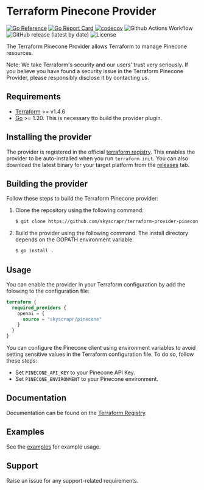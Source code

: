# Terraform Pinecone Provider

[![Go Reference](https://pkg.go.dev/badge/github.com/skyscrapr/terraform-provider-pinecone.svg)](https://pkg.go.dev/github.com/skyscrapr/terraform-provider-pinecone)
[![Go Report Card](https://goreportcard.com/badge/github.com/skyscrapr/terraform-provider-pinecone)](https://goreportcard.com/report/github.com/skyscrapr/terraform-provider-pinecone)
[![codecov](https://codecov.io/gh/skyscrapr/terraform-provider-pinecone/graph/badge.svg?token=qobuIzQPuM)](https://codecov.io/gh/skyscrapr/terraform-provider-pinecone)
![Github Actions Workflow](https://github.com/skyscrapr/terraform-provider-pinecone/actions/workflows/test.yml/badge.svg)
![GitHub release (latest by date)](https://img.shields.io/github/v/release/skyscrapr/terraform-provider-pinecone)
![License](https://img.shields.io/dub/l/vibe-d.svg)

The Terraform Pinecone Provider allows Terraform to manage Pinecone resources.

Note: We take Terraform's security and our users' trust very seriously. If you believe you have found a security issue in the Terraform Pinecone Provider, please responsibly disclose it by contacting us.

## Requirements

- [Terraform](https://www.terraform.io/downloads.html) >= v1.4.6
- [Go](https://golang.org/doc/install) >= 1.20. This is necessary tto build the provider plugin.

## Installing the provider

The provider is registered in the official [terraform registry](https://registry.terraform.io/providers/skyscrapr/pinecone/latest). This enables the provider to be auto-installed when you run ```terraform init```. You can also download the latest binary for your target platform from the [releases](https://github.com/skyscrapr/terraform-provider-pinecone/releases) tab.

## Building the provider

Follow these steps to build the Terraform Pinecone provider:

1. Clone the repository using the following command:

    ```sh
    $ git clone https://github.com/skyscrapr/terraform-provider-pinecone
    ```

1. Build the provider using the following command. The install directory depends on the GOPATH environment variable.

    ```sh
    $ go install .
    ```

## Usage

You can enable the provider in your Terraform configuration by add the folowing to the configuration file:

```terraform
terraform {
  required_providers {
    openai = {
      source = "skyscrapr/pinecone"
    }
  }
}
```

You can configure the Pinecone client using environment variables to avoid setting sensitive values in the Terraform configuration file. To do so, follow these steps:

+ Set `PINECONE_API_KEY` to your Pinecone API Key.
+ Set `PINECONE_ENVIRONMENT` to your Pinecone environment. 

## Documentation

Documentation can be found on the [Terraform Registry](https://registry.terraform.io/providers/skyscrapr/pinecone/latest). 

## Examples

See the [examples](https://github.com/pinecone-io/pinecone-terraform-provider/examples) for example usage.

## Support

Raise an issue for any support-related requirements.
